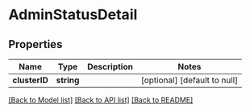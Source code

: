 # AdminStatusDetail

## Properties
Name | Type | Description | Notes
------------ | ------------- | ------------- | -------------
**clusterID** | **string** |  | [optional] [default to null]

[[Back to Model list]](../README.md#documentation-for-models) [[Back to API list]](../README.md#documentation-for-api-endpoints) [[Back to README]](../README.md)


